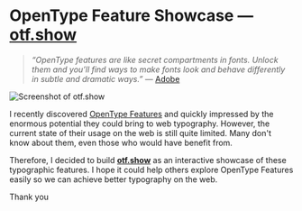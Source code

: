 # OpenType Feature Showcase — [otf.show](https://otf.show)

> _“OpenType features are like secret compartments in fonts. Unlock them and you’ll
> find ways to make fonts look and behave differently in subtle and dramatic ways.”_ — 
> [Adobe](https://helpx.adobe.com/fonts/using/use-open-type-features.html)

![Screenshot of otf.show](https://user-images.githubusercontent.com/5953369/78774132-6dbbe900-79be-11ea-8236-4afc798ac424.png)

I recently discovered [OpenType Features](https://en.wikipedia.org/wiki/OpenType#Advanced_typography) and quickly impressed by the enormous potential they could bring to web typography. However, the current state of their usage on the web is still quite limited. Many don't know about them, even those who would have benefit from.

Therefore, I decided to build **[otf.show](https://otf.show)** as an interactive showcase of these typographic features. I hope it could help others explore OpenType Features easily so we can achieve better typography on the web.

Thank you
